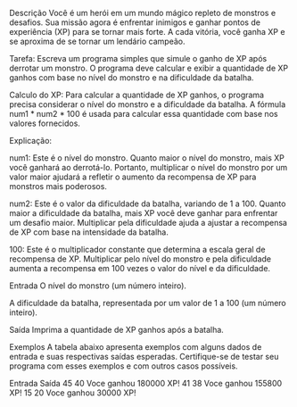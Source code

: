 Descrição
Você é um herói em um mundo mágico repleto de monstros e desafios. Sua missão agora é enfrentar inimigos e ganhar pontos de experiência (XP) para se tornar mais forte. A cada vitória, você ganha XP e se aproxima de se tornar um lendário campeão.

Tarefa: Escreva um programa simples que simule o ganho de XP após derrotar um monstro. O programa deve calcular e exibir a quantidade de XP ganhos com base no nível do monstro e na dificuldade da batalha.

Calculo do XP: Para calcular a quantidade de XP ganhos, o programa precisa considerar o nível do monstro e a dificuldade da batalha. A fórmula num1 * num2 * 100 é usada para calcular essa quantidade com base nos valores fornecidos.

Explicação:

num1: Este é o nível do monstro. Quanto maior o nível do monstro, mais XP você ganhará ao derrotá-lo. Portanto, multiplicar o nível do monstro por um valor maior ajudará a refletir o aumento da recompensa de XP para monstros mais poderosos.

num2: Este é o valor da dificuldade da batalha, variando de 1 a 100. Quanto maior a dificuldade da batalha, mais XP você deve ganhar para enfrentar um desafio maior. Multiplicar pela dificuldade ajuda a ajustar a recompensa de XP com base na intensidade da batalha.

100: Este é o multiplicador constante que determina a escala geral de recompensa de XP. Multiplicar pelo nível do monstro e pela dificuldade aumenta a recompensa em 100 vezes o valor do nível e da dificuldade.

Entrada
O nível do monstro (um número inteiro).

A dificuldade da batalha, representada por um valor de 1 a 100 (um número inteiro).

Saída
Imprima a quantidade de XP ganhos após a batalha.

Exemplos
A tabela abaixo apresenta exemplos com alguns dados de entrada e suas respectivas saídas esperadas. Certifique-se de testar seu programa com esses exemplos e com outros casos possíveis.

Entrada	Saída
45
40	Voce ganhou 180000 XP!
41
38	Voce ganhou 155800 XP!
15
20	Voce ganhou 30000 XP!
